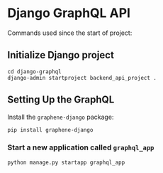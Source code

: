 # Django GraphQL API

Commands used since the start of project:

## Initialize Django project

```console
cd django-graphql
django-admin startproject backend_api_project .

```

## Setting Up the GraphQL

Install the `graphene-django` package:

```console
pip install graphene-django

```

### Start a new application called `graphql_app`

```console
python manage.py startapp graphql_app

```
